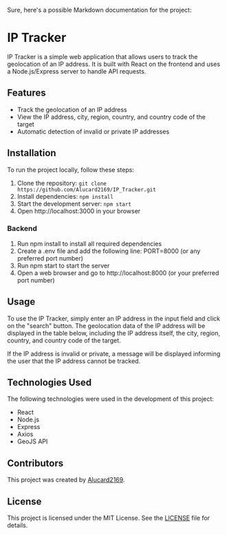 Sure, here's a possible Markdown documentation for the project:

# IP Tracker

IP Tracker is a simple web application that allows users to track the geolocation of an IP address. It is built with React on the frontend and uses a Node.js/Express server to handle API requests.

## Features

- Track the geolocation of an IP address
- View the IP address, city, region, country, and country code of the target
- Automatic detection of invalid or private IP addresses

## Installation

To run the project locally, follow these steps:

1. Clone the repository: `git clone https://github.com/Alucard2169/IP_Tracker.git`
2. Install dependencies: `npm install`
3. Start the development server: `npm start`
4. Open http://localhost:3000 in your browser

### Backend
1. Run npm install to install all required dependencies
2. Create a .env file and add the following line: PORT=8000 (or any preferred port number)
3. Run npm start to start the server
4. Open a web browser and go to http://localhost:8000 (or your preferred port number)

## Usage

To use the IP Tracker, simply enter an IP address in the input field and click on the "search" button. The geolocation data of the IP address will be displayed in the table below, including the IP address itself, the city, region, country, and country code of the target.

If the IP address is invalid or private, a message will be displayed informing the user that the IP address cannot be tracked.

## Technologies Used

The following technologies were used in the development of this project:

- React
- Node.js
- Express
- Axios
- GeoJS API

## Contributors

This project was created by [Alucard2169](https://github.com/Alucard2169).

## License

This project is licensed under the MIT License. See the [LICENSE](LICENSE) file for details.

